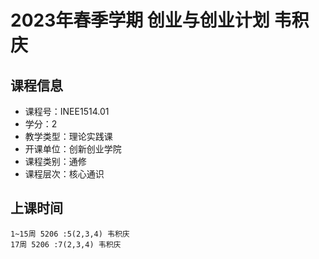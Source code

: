 # 2023年春季学期 创业与创业计划 韦积庆






## 课程信息

- 课程号：INEE1514.01
- 学分：2
- 教学类型：理论实践课
- 开课单位：创新创业学院
- 课程类别：通修
- 课程层次：核心通识

## 上课时间

```
1~15周 5206 :5(2,3,4) 韦积庆
17周 5206 :7(2,3,4) 韦积庆
```

